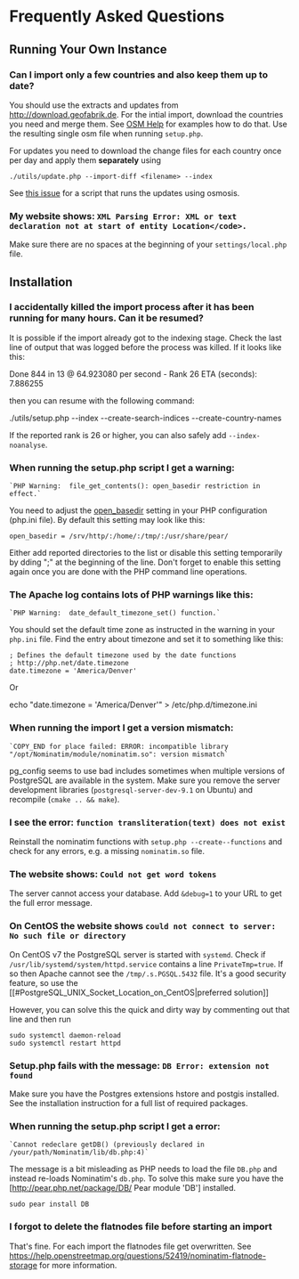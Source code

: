 Frequently Asked Questions
==========================

Running Your Own Instance
-------------------------

### Can I import only a few countries and also keep them up to date?

You should use the extracts and updates from http://download.geofabrik.de.
For the intial import, download the countries you need and merge them.
See [OSM Help](https://help.openstreetmap.org/questions/48843/merging-two-or-more-geographical-areas-to-import-two-or-more-osm-files-in-nominatim)
for examples how to do that. Use the resulting single osm file when
running `setup.php`.

For updates you need to download the change files for each country
once per day and apply them **separately** using

    ./utils/update.php --import-diff <filename> --index
    
See [this issue](https://github.com/openstreetmap/Nominatim/issues/60#issuecomment-18679446)
for a script that runs the updates using osmosis.

### My website shows: `XML Parsing Error: XML or text declaration not at start of entity Location</code>.`

Make sure there are no spaces at the beginning of your `settings/local.php` file.


Installation
------------

### I accidentally killed the import process after it has been running for many hours. Can it be resumed?

It is possible if the import already got to the indexing stage.
Check the last line of output that was logged before the process
was killed. If it looks like this:

   Done 844 in 13 @ 64.923080 per second - Rank 26 ETA (seconds): 7.886255

then you can resume with the following command:

   ./utils/setup.php --index --create-search-indices --create-country-names

If the reported rank is 26 or higher, you can also safely add `--index-noanalyse`.


### When running the setup.php script I get a warning:
    `PHP Warning:  file_get_contents(): open_basedir restriction in effect.`

You need to adjust the [open_basedir](http://www.php.net/manual/en/ini.core.php#ini.open-basedir) setting
in your PHP configuration (php.ini file). By default this setting may look like this:

    open_basedir = /srv/http/:/home/:/tmp/:/usr/share/pear/

Either add reported directories to the list or disable this setting temporarily by 
dding ";" at the beginning of the line. Don't forget to enable this setting again
once you are done with the PHP command line operations.


### The Apache log contains lots of PHP warnings like this:
    `PHP Warning:  date_default_timezone_set() function.`

You should set the default time zone as instructed in the warning in
your `php.ini` file. Find the entry about timezone and set it to
something like this:
  
    ; Defines the default timezone used by the date functions
    ; http://php.net/date.timezone
    date.timezone = 'America/Denver'

Or

   echo "date.timezone = 'America/Denver'" > /etc/php.d/timezone.ini


### When running the import I get a version mismatch:
    `COPY_END for place failed: ERROR: incompatible library "/opt/Nominatim/module/nominatim.so": version mismatch`

pg_config seems to use bad includes sometimes when multiple versions
of PostgreSQL are available in the system. Make sure you remove the
server development libraries (`postgresql-server-dev-9.1` on Ubuntu)
and recompile (`cmake .. && make`).


### I see the error: `function transliteration(text) does not exist`

Reinstall the nominatim functions with `setup.php --create--functions`
and check for any errors, e.g. a missing `nominatim.so` file.


### The website shows: `Could not get word tokens`

The server cannot access your database. Add `&debug=1` to your URL
to get the full error message.


### On CentOS the website shows `could not connect to server: No such file or directory`

On CentOS v7 the PostgreSQL server is started with `systemd`.
Check if `/usr/lib/systemd/system/httpd.service` contains a line `PrivateTmp=true`.
If so then Apache cannot see the `/tmp/.s.PGSQL.5432` file. It's a good security feature,
so use the [[#PostgreSQL_UNIX_Socket_Location_on_CentOS|preferred solution]] 

However, you can solve this the quick and dirty way by commenting out that line and then run

    sudo systemctl daemon-reload
    sudo systemctl restart httpd


### Setup.php fails with the message: `DB Error: extension not found`

Make sure you have the Postgres extensions hstore and postgis installed.
See the installation instruction for a full list of required packages.

### When running the setup.php script I get a error:
    `Cannot redeclare getDB() (previously declared in /your/path/Nominatim/lib/db.php:4)`

The message is a bit misleading as PHP needs to load the file `DB.php` and
instead re-loads Nominatim's `db.php`. To solve this make sure you
have the [http://pear.php.net/package/DB/ Pear module 'DB'] installed.

    sudo pear install DB

### I forgot to delete the flatnodes file before starting an import

That's fine. For each import the flatnodes file get overwritten.
See https://help.openstreetmap.org/questions/52419/nominatim-flatnode-storage
for more information.
